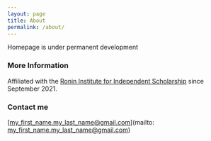 ```yaml
---
layout: page
title: About
permalink: /about/
---
```


Homepage is under permanent development 

### More Information

Affiliated with the [Ronin Institute for Independent Scholarship](http://ronininstitute.org) since September 2021. 

### Contact me

[my_first_name.my_last_name@gmail.com](mailto: my_first_name.my_last_name@gmail.com)